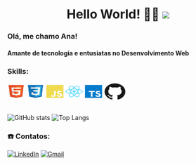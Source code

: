 <h1  align="center" >Hello World! 🖖🏻
  <img height="80" src="https://media0.giphy.com/media/fAcQ7d1Hnx2XlY6SMe/giphy.gif?cid=6c09b952p7utxr0j5tnta4785f358yddbe2lvh3kphoebxqe&ep=v1_internal_gif_by_id&rid=giphy.gif&ct=s">
  </h1>
  

### Olá, me chamo Ana!
#### Amante de tecnologia e entusiatas no Desenvolvimento Web
### Skills: 

 <div style="display: inline_block"> 
  <img align="center" alt="HTML" height="30" width="40" src="https://raw.githubusercontent.com/devicons/devicon/master/icons/html5/html5-original.svg">
  <img align="center" alt="CSS" height="30" width="40" src="https://raw.githubusercontent.com/devicons/devicon/master/icons/css3/css3-original.svg">
  <img align="center" alt="Rafa-Js" height="30" width="40" src="https://raw.githubusercontent.com/devicons/devicon/master/icons/javascript/javascript-plain.svg">
  <img align="center" alt="React" height="30" width="40" src="https://raw.githubusercontent.com/devicons/devicon/master/icons/react/react-original.svg">
  <img align="center" alt="Ts" height="30" width="40" src="https://raw.githubusercontent.com/devicons/devicon/master/icons/typescript/typescript-plain.svg">
  <img align="center" alt="github" title="Github" height="40" width="50" src="https://raw.githubusercontent.com/devicons/devicon/master/icons/github/github-original.svg">

</div> 
<br>

![ GitHub stats](https://github-readme-stats.vercel.app/api?username=anaquarele&show_icons=true&theme=dark)
![Top Langs](https://github-readme-stats.vercel.app/api/top-langs/?username=anaquarele&layout=compact)


### ☎️ Contatos:  
[![LinkedIn](https://img.shields.io/badge/LinkedIn-0077B5?style=for-the-badge&logo=linkedin&logoColor=white)](https://www.linkedin.com/in/angelica-fsilva/)
[![Gmail](https://img.shields.io/badge/Gmail-D14836?style=for-the-badge&logo=gmail&logoColor=white)](anaquarele@gmail.com)

 
